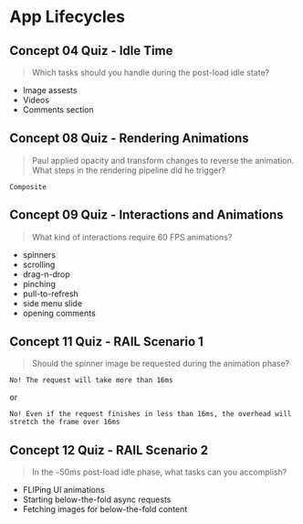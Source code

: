 # App Lifecycles

## Concept 04 Quiz - Idle Time

> Which tasks should you handle during the post-load idle state?

- Image assests
- Videos
- Comments section

## Concept 08 Quiz - Rendering Animations

> Paul applied opacity and transform changes to reverse the animation. What steps in the rendering pipeline did he trigger?

`Composite`

## Concept 09 Quiz - Interactions and Animations

> What kind of interactions require 60 FPS animations?

- spinners
- scrolling
- drag-n-drop
- pinching
- pull-to-refresh
- side menu slide
- opening comments

## Concept 11 Quiz - RAIL Scenario 1

> Should the spinner image be requested during the animation phase?

`No! The request will take more than 16ms`

or 

`No! Even if the request finishes in less than 16ms, the overhead will stretch the frame over 16ms`

## Concept 12 Quiz - RAIL Scenario 2

> In the `~`50ms post-load idle phase, what tasks can you accomplish?

- FLIPing UI animations
- Starting below-the-fold async requests
- Fetching images for below-the-fold content